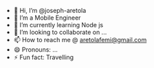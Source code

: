 - 👋 Hi, I’m @joseph-aretola
- 👀 I’m a Mobile Engineer
- 🌱 I’m currently learning Node js
- 💞️ I’m looking to collaborate on ...
- 📫 How to reach me @ aretolafemi@gmail.com
- 😄 Pronouns: ...
- ⚡ Fun fact: Travelling

<!---
joseph-aretola/joseph-aretola is a ✨ special ✨ repository because its `README.md` (this file) appears on your GitHub profile.
You can click the Preview link to take a look at your changes.
--->
